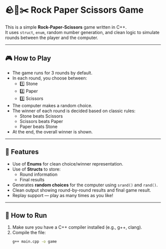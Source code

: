 # 🪨📄✂️ Rock Paper Scissors Game

This is a simple **Rock-Paper-Scissors** game written in C++.  
It uses `struct`, `enum`, random number generation, and clean logic to simulate rounds between the player and the computer.

---

## 🎮 How to Play

- The game runs for 3 rounds by default.
- In each round, you choose between:
  - 1️⃣ Stone
  - 2️⃣ Paper
  - 3️⃣ Scissors
- The computer makes a random choice.
- The winner of each round is decided based on classic rules:
  - Stone beats Scissors
  - Scissors beats Paper
  - Paper beats Stone
- At the end, the overall winner is shown.

---

## 🧠 Features

- Use of **Enums** for clean choice/winner representation.
- Use of **Structs** to store:
  - Round information
  - Final results
- Generates **random choices** for the computer using `srand()` and `rand()`.
- Clean output showing round-by-round results and final game result.
- Replay support — play as many times as you like!

---

## 🔧 How to Run

1. Make sure you have a C++ compiler installed (e.g., g++, clang).
2. Compile the file:
   ```bash
   g++ main.cpp -o game
